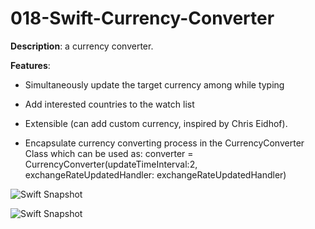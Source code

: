 # 018-Swift-Currency-Converter

**Description**: a currency converter. 

**Features**:

* Simultaneously  update the target currency among while typing 

* Add interested countries to the watch list 

* Extensible (can add custom currency, inspired by Chris Eidhof).

* Encapsulate currency converting process in the CurrencyConverter Class which can be used as:  converter = CurrencyConverter(updateTimeInterval:2, exchangeRateUpdatedHandler: exchangeRateUpdatedHandler)

![Swift Snapshot](https://github.com/vidaaudrey/018-Swift-Currency-Converter/blob/master/_snapshot/snapshot.gif)

![Swift Snapshot](https://github.com/vidaaudrey/018-Swift-Currency-Converter/blob/master/_snapshot/snapshot.png)